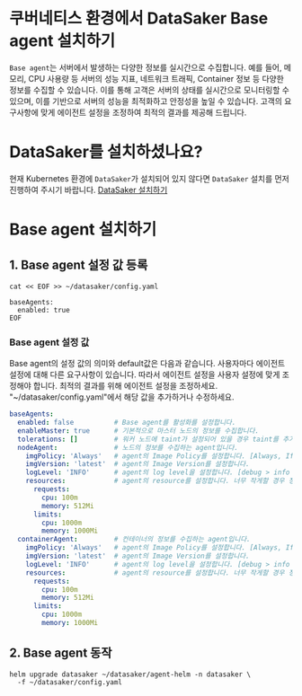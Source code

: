 # 쿠버네티스 환경에서 DataSaker Base agent 설치하기
`Base agent`는 서버에서 발생하는 다양한 정보를 실시간으로 수집합니다. 
예를 들어, 메모리, CPU 사용량 등 서버의 성능 지표, 네트워크 트래픽, Container 정보 등 다양한 정보를 수집할 수 있습니다. 
이를 통해 고객은 서버의 상태를 실시간으로 모니터링할 수 있으며, 이를 기반으로 서버의 성능을 최적화하고 안정성을 높일 수 있습니다. 
고객의 요구사항에 맞게 에이전트 설정을 조정하여 최적의 결과를 제공해 드립니다.

# DataSaker를 설치하셨나요?
현재 Kubernetes 환경에 `DataSaker`가 설치되어 있지 않다면 `DataSaker` 설치를 먼저 진행하여 주시기 바랍니다. [DataSaker 설치하기](https://github.com/datasaker/documentation/tree/main/install-guide/kubernetes)

# Base agent 설치하기
## 1. Base agent 설정 값 등록
```shell
cat << EOF >> ~/datasaker/config.yaml

baseAgents:
  enabled: true
EOF
```

### Base agent 설정 값
Base agent의 설정 값의 의미와 default값은 다음과 같습니다. 사용자마다 에이전트 설정에 대해 다른 요구사항이 있습니다. 따라서 에이전트 설정을 사용자 설정에 맞게 조정해야 합니다. 최적의 결과를 위해 에이전트 설정을 조정하세요.
"~/datasaker/config.yaml"에서 해당 값을 추가하거나 수정하세요.
```yaml
baseAgents:
  enabled: false          # Base agent를 활성화를 설정합니다.
  enableMaster: true      # 기본적으로 마스터 노드의 정보를 수집합니다.
  tolerations: []         # 워커 노드에 taint가 설정되어 있을 경우 taint를 추가합니다.
  nodeAgent:              # 노드의 정보를 수집하는 agent입니다.
    imgPolicy: 'Always'   # agent의 Image Policy를 설정합니다. [Always, IfNotPresent, Never]
    imgVersion: 'latest'  # agent의 Image Version를 설정합니다.
    logLevel: 'INFO'      # agent의 log level을 설정합니다. [debug > info > warn > error > panic > fatal]
    resources:            # agent의 resource를 설정합니다. 너무 작게할 경우 정상동작을 못할 수 있습니다.
      requests:
        cpu: 100m
        memory: 512Mi
      limits:
        cpu: 1000m
        memory: 1000Mi
  containerAgent:         # 컨테이너의 정보를 수집하는 agent입니다.
    imgPolicy: 'Always'   # agent의 Image Policy를 설정합니다. [Always, IfNotPresent, Never]
    imgVersion: 'latest'  # agent의 Image Version를 설정합니다.
    logLevel: 'INFO'      # agent의 log level을 설정합니다. [debug > info > warn > error > panic > fatal]
    resources:            # agent의 resource를 설정합니다. 너무 작게할 경우 정상동작을 못할 수 있습니다.
      requests:
        cpu: 100m
        memory: 512Mi
      limits:
        cpu: 1000m
        memory: 1000Mi
```

## 2. Base agent 동작
```shell
helm upgrade datasaker ~/datasaker/agent-helm -n datasaker \
  -f ~/datasaker/config.yaml
```

